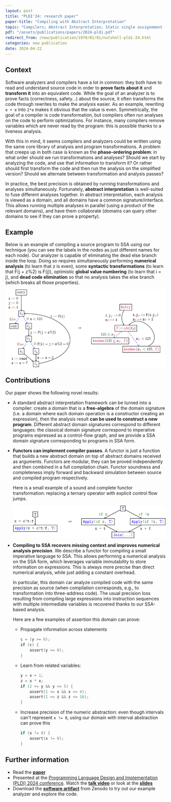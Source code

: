 ```yaml
---
layout: post
title: "PLDI'24: research paper"
paper-title: "Compiling with Abstract Interpretation"
topic: "Compilers; Abstract Interpretation; Static single assignement (SSA)"
pdf: "/assets/publications/papers/2024-pldi.pdf"
redirect_from: /new/publication/1970/01/01/nutshell-pldi-24.html
categories: new publication
date: 2024-04-22
---
```


## Context

Software analyzers and compilers have a lot in common: they both have to read and
understand source code in order to **prove facts about it** and **transform it** into
an equivalent code. While the goal of an analyzer is to prove facts (correctness, safety...)
about the source, it often transforms the code through rewrites to make the analysis easier.
As an example, rewriting `e + e` into `2*e` makes it obvious that the value is even.
Symmetrically, the goal of a compiler is code transformation, but compilers often
run analyses on the code to perform optimizations. For instance, many compilers
remove variables which are never read by the program: this is possible thanks to
a liveness analysis.

With this in mind, it seems compilers and analyzers could be written using the same
core library of analysis and program transformations.
A problem that creeps up in both case is known as the **phase-ordering problem**:
in what order should we run transformations and analyses? Should we start by analyzing
the code, and use that information to transform it? Or rather should first transform the
code and then run the analysis on the simplified version? Should we alternate between
transformation and analysis passes?

In practice, the best precision is obtained by running transformations and analyses
simultaneously. Fortunately, **abstract interpretation** is well-suited to fuse different analyses together. In abstract interpretation, each analysis is viewed as a domain,
and all domains have a common signature/interface. This allows running multiple analyses
in parallel (using a product of the relevant domains), and have them collaborate
(domains can query other domains to see if they can prove a property).

## Example

Below is an example of compiling a source program to SSA using our technique (you can see the labels in the nodes as just different names for each node). Our analyzer is capable of eliminating the dead else branch inside the loop. Doing so requires simultaneously
performing
**numerical analysis** (to learn that z is even), some **syntactic transformations** (to learn
that F(j + z%2) is F(j)), optimistic **global value numbering** (to learn that i = j), and
**dead code elimination** so that no analysis takes the else branch (which breaks all those properties).

<img src="/assets/publications/pictures/2024-pldi-full-example.svg"
style="width:1000px; display:block; margin-left:auto; margin-right:auto">

## Contributions

Our paper shows the following novel results:
- A standard abstract interpretation framework can be turned into a
  compiler: create a domain that is a **free-algebra** of the domain signature (i.e.
  a domain where each domain operation is a constructor creating an expression), then the analysis
  result **can be used to construct a new program**. Different abstract domain signatures correspond to different languages: the classical domain signature correspond to imperative programs expressed as a control-flow graph, and we provide a SSA domain signature corresponding to programs in SSA form.
- **Functors can implement compiler passes**.
  A functor is just a function that builds a new abstract domain on top of abstract
  domains received as arguments. Functors are modular, they can be proved independently
  and then combined in a full compilation chain. Functor soundness and completeness
  imply forward and backward simulation between source and compiled program respectively.

  Here is a small example of a sound and complete functor transformation:
  replacing a ternary operator with explicit control flow jumps.

  <img src="/assets/publications/pictures/2024-pldi-transformation-example.svg"
  style="width:600px; display:block; margin-left:auto; margin-right:auto">

- **Compiling to SSA recovers missing context and improves numerical analysis precision**.
  We describe a functor for compiling a small imperative language to SSA.
  This allows performing a numerical analysis on the SSA form, which leverages
  variable immutability to store information on expressions.
  This is always more precise than direct numerical analysis, while just adding a constant overhead.

  In particular, this domain car analyze compiled code with the same precision as source
  (when compilation corresponds, e.g., to transformation into three-address code).
  The usual precision loss resulting from compiling large expressions into
  instruction sequences with multiple intermediate variables is recovered thanks to our SSA-based analysis.

  Here are a few examples of assertion this domain can prove:
  - Propagate information across statements
    ```c
    c = (y >= 0);
    if (c) {
        assert(y >= 0);
    }
    ```
  - Learn from related variables:
    ```c
    y = x + 1;
    z = x * x;
    if (2 <= y && y <= 5) {
        assert(1 <= x && x <= 4);
        assert(1 <= z && z <= 16);
    }
    ```
  - Increase precision of the numeric abstraction: even though intervals
    can't represent `x != 0`, using our domain with interval abstraction can prove this
    ```c
    if (x != 0) {
        assert(x != 0);
    }
    ```

## Further information

- Read the [**paper**](/assets/publications/papers/2024-pldi.pdf)
- Presented at the [Programming Language Design and Implementation (PLDI) 2024 conference](https://pldi24.sigplan.org/). Watch the [**talk video**](https://www.youtube.com/watch?v=2Btkn9AvM8o) or look at the [**slides**](/assets/publications/slides/2024-pldi.pdf)
- Download the [**software artifact**](https://doi.org/10.5281/zenodo.10895582) from
  Zenodo to try out our example analyzer and explore the code.
